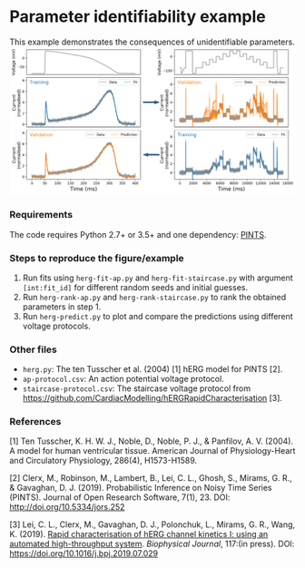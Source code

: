 # Parameter identifiability example

This example demonstrates the consequences of unidentifiable parameters.
![Figure 2](herg-fig/herg-fits-and-predictions.png)

### Requirements
The code requires Python 2.7+ or 3.5+ and one dependency: [PINTS](https://github.com/pints-team/pints).

### Steps to reproduce the figure/example
1. Run fits using `herg-fit-ap.py` and `herg-fit-staircase.py` with argument `[int:fit_id]` for different random seeds and initial guesses.
2. Run `herg-rank-ap.py` and `herg-rank-staircase.py` to rank the obtained parameters in step 1.
3. Run `herg-predict.py` to plot and compare the predictions using different voltage protocols.

### Other files
- `herg.py`: The ten Tusscher et al. (2004) [1] hERG model for PINTS [2].
- `ap-protocol.csv`: An action potential voltage protocol.
- `staircase-protocol.csv`: The staircase voltage protocol from <https://github.com/CardiacModelling/hERGRapidCharacterisation> [3].

### References
[1] Ten Tusscher, K. H. W. J., Noble, D., Noble, P. J., & Panfilov, A. V. (2004). A model for human ventricular tissue. American Journal of Physiology-Heart and Circulatory Physiology, 286(4), H1573-H1589.

[2] Clerx, M., Robinson, M., Lambert, B., Lei, C. L., Ghosh, S., Mirams, G. R., & Gavaghan, D. J. (2019). Probabilistic Inference on Noisy Time Series (PINTS). Journal of Open Research Software, 7(1), 23. DOI: http://doi.org/10.5334/jors.252

[3] Lei, C. L., Clerx, M., Gavaghan, D. J., Polonchuk, L., Mirams, G. R., Wang, K.
(2019).
[Rapid characterisation of hERG channel kinetics I: using an automated high-throughput system](https://doi.org/10.1016/j.bpj.2019.07.029).
_Biophysical Journal_, 117:(in press). DOI: https://doi.org/10.1016/j.bpj.2019.07.029
